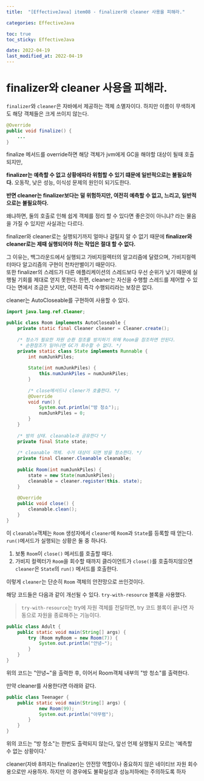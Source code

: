 ```yaml
---
title:  "[EffectiveJava] item08 - finalizer와 cleaner 사용을 피해라."

categories: EffectiveJava

toc: true
toc_sticky: EffectiveJava

date: 2022-04-19
last_modified_at: 2022-04-19
---
```


# finalizer와 cleaner 사용을 피해라.

`finalizer`와 `cleaner`은 자바에서 제공하는 객체 소멸자이다. 하지만 이름이 무색하게도 해당 객체들은 크게 쓰이지 않는다.

```java
@Override
public void finalize() {
    ...
}
```

finalize 메서드를 override하면 해당 객체가 jvm에게 GC을 해야할 대상이 될때 호출되지만,  

**finalizer는 예측할 수 없고 상황에따라 위험할 수 있기 떄문에 일반적으로는 불필요하다.** 오동작, 낮은 성능, 이식성 문제의 원인이 되기도한다.

**반면 cleaner는 finalizer보다는 덜 위험하지만, 여전히 예측할 수 없고, 느리고, 일반적으로는 불필요하다.**

왜냐하면, 둘의 호출로 인해 쉽게 객체를 정리 할 수 있다면 좋은것이 아니냐? 라는 물음을 가질 수 있지만 사실과는 다르다.

finalizer와 cleaner로는 실행되기까지 얼마나 걸릴지 알 수 없기 때문에 **finalizer와 cleaner로는 제때 실행되어야 하는 작업은 절대 할 수 없다.**

그 이유는, 백그라운드에서 실행되고 가비지컬렉터의 알고리즘에 달렸으며, 가비지컬렉터마다 알고리즘의 구현이 천차만별이기 때문이다.  
또한 finalizer의 스레드가 다른 애플리케이션의 스레드보다 우선 순위가 낮기 때문에 실행될 기회를 제대로 얻지 못한다. 한편, cleaner는 자신을 수행할 스레드를 제어할 수 있다는 면에서 조금은 낫지만, 여전히 즉각 수행되리라는 보장은 없다.

cleaner는 AutoCloseable를 구현하여 사용할 수 있다. 

```java
import java.lang.ref.Cleaner;

public class Room implements AutoCloseable {
    private static final Cleaner cleaner = Cleaner.create();
    
    /* 청소가 필요한 자원 순환 참조를 방지하기 위해 Room을 참조하면 안된다. 
     * 순환참조가 일어나면 GC가 회수할 수 없다. */
    private static class State implements Runnable {
        int numJunkPiles;
        
        State(int numJunkPiles) {
            this.numJunkPiles = numJunkPiles;
        }
        
        /* close메서드나 clener가 호출한다. */
        @Override
        void run() {
            System.out.println("방 청소");;
            numJunkPiles = 0;
        }
    }
    
    /* 방의 상태. cleanable과 공유한다 */
    private final State state;
    
    /* cleanable 객체. 수거 대상이 되면 방을 청소한다. */
    private final Cleaner.Cleanable cleanable;
    
    public Room(int numJunkPiles) {
        state = new State(numJunkPiles);
        cleanable = cleaner.register(this. state);
    }
    
    @Override
    public void close() {
        cleanable.clean();
    }
}
```

이 `cleanable`객체는 `Room` 생성자에서 `cleaner`에 `Room`과 `State`를 등록할 때 얻는다. `run()`메서드가 실행되는 상황은 둘 중 하나다.

1. 보통 `Room`이 `close()` 메서드를 호출할 때다.
2. 가비지 컬렉터가 `Room`을 회수할 때까지 클라이언트가 `close()`를 호출하지않으면 `cleaner`은 `State`의 `run()` 메서드를 호출한다.

이렇게 `cleaner`는 단순히 `Room` 객체의 안전망으로 쓰인것이다.

해당 코드들은 다음과 같이 개선될 수 있다. `try-with-resource` 블록을 사용했다.

> `try-with-resource`는 try에 자원 객체를 전달하면, try 코드 블록이 끝나면 자동으로 자원을 종료해주는 기능이다.

```java
public class Adult {
    public static void main(String[] args) {
        try (Room myRoom = new Room(7)) {
            System.out.println("안녕~");
        }
    }
}
```

위의 코드는 "안녕~"을 출력한 후, 이어서 Room객체 내부의 "방 청소"를 출력한다.

만약 cleaner를 사용한다면 아래와 같다.

```java
public class Teenager {
    public static void main(String[] args) {
            new Room(99);
            System.out.println("아무렴");
        }
    }
}
```

위의 코드는 "방 청소"는 한번도 출력되지 않는다, 앞선 언제 실행될지 모르는 '예측할 수 없는 상황이다.'

cleaner(자바 8까지는 finalizer)는 안전망 역할이나 중요하지 않은 네이티브 자원 회수용으로만 사용하자. 하지만 이 경우에도 불확실성과 성능저하에는 주의하도록 하자 





